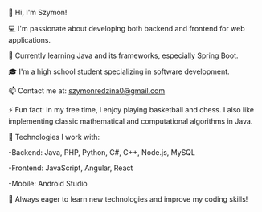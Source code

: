 👋 Hi, I'm Szymon!

💻 I'm passionate about developing both backend and frontend for web applications.

🌱 Currently learning Java and its frameworks, especially Spring Boot.

🎓 I'm a high school student specializing in software development.

📫 Contact me at: szymonredzina0@gmail.com

⚡ Fun fact: In my free time, I enjoy playing basketball and chess. I also like implementing classic mathematical and computational algorithms in Java.

🔧 Technologies I work with:

-Backend: Java, PHP, Python, C#, C++, Node.js, MySQL

-Frontend: JavaScript, Angular, React

-Mobile: Android Studio

🚀 Always eager to learn new technologies and improve my coding skills!
